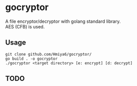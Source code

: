# gocryptor

A file encryptor/decryptor with golang standard library.  
AES (CFB) is used.

## Usage
```
git clone github.com/Hmiya6/gocryptor/
go build . -o gocryptor
./gocryptor <target directory> [e: encrypt] [d: decrypt]
```

## TODO
